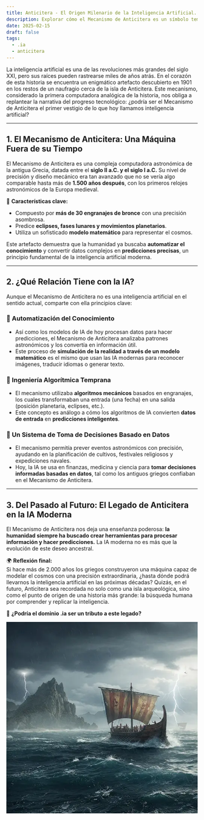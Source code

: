 ```yaml
---
title: Anticitera - El Origen Milenario de la Inteligencia Artificial.
description: Explorar cómo el Mecanismo de Anticitera es un símbolo temprano de la computación y la inteligencia artificial, estableciendo paralelismos con la IA moderna.
date: 2025-02-15
draft: false
tags:
  - .ia
  - anticitera
---
```


La inteligencia artificial es una de las revoluciones más grandes del siglo XXI, pero sus raíces pueden rastrearse miles de años atrás. En el corazón de esta historia se encuentra un enigmático artefacto descubierto en 1901 en los restos de un naufragio cerca de la isla de Anticitera. Este mecanismo, considerado la primera computadora analógica de la historia, nos obliga a replantear la narrativa del progreso tecnológico: ¿podría ser el Mecanismo de Anticitera el primer vestigio de lo que hoy llamamos inteligencia artificial?
* * * * *

**1\. El Mecanismo de Anticitera: Una Máquina Fuera de su Tiempo**
------------------------------------------------------------------

El Mecanismo de Anticitera es una compleja computadora astronómica de la antigua Grecia, datada entre el **siglo II a.C. y el siglo I a.C.** Su nivel de precisión y diseño mecánico era tan avanzado que no se vería algo comparable hasta más de **1.500 años después**, con los primeros relojes astronómicos de la Europa medieval.

🔹 **Características clave:**

-   Compuesto por **más de 30 engranajes de bronce** con una precisión asombrosa.
-   Predice **eclipses, fases lunares y movimientos planetarios**.
-   Utiliza un sofisticado **modelo matemático** para representar el cosmos.

Este artefacto demuestra que la humanidad ya buscaba **automatizar el conocimiento** y convertir datos complejos en **predicciones precisas**, un principio fundamental de la inteligencia artificial moderna.

* * * * *

**2\. ¿Qué Relación Tiene con la IA?**
--------------------------------------

Aunque el Mecanismo de Anticitera no es una inteligencia artificial en el sentido actual, comparte con ella principios clave:

### **🔵 Automatización del Conocimiento**

-   Así como los modelos de IA de hoy procesan datos para hacer predicciones, el Mecanismo de Anticitera analizaba patrones astronómicos y los convertía en información útil.
-   Este proceso de **simulación de la realidad a través de un modelo matemático** es el mismo que usan las IA modernas para reconocer imágenes, traducir idiomas o generar texto.

### **🔵 Ingeniería Algorítmica Temprana**

-   El mecanismo utilizaba **algoritmos mecánicos** basados en engranajes, los cuales transformaban una entrada (una fecha) en una salida (posición planetaria, eclipses, etc.).
-   Este concepto es análogo a cómo los algoritmos de IA convierten **datos de entrada** en **predicciones inteligentes**.

### **🔵 Un Sistema de Toma de Decisiones Basado en Datos**

-   El mecanismo permitía prever eventos astronómicos con precisión, ayudando en la planificación de cultivos, festivales religiosos y expediciones navales.
-   Hoy, la IA se usa en finanzas, medicina y ciencia para **tomar decisiones informadas basadas en datos**, tal como los antiguos griegos confiaban en el Mecanismo de Anticitera.

* * * * *

**3\. Del Pasado al Futuro: El Legado de Anticitera en la IA Moderna**
----------------------------------------------------------------------

El Mecanismo de Anticitera nos deja una enseñanza poderosa: **la humanidad siempre ha buscado crear herramientas para procesar información y hacer predicciones.** La IA moderna no es más que la evolución de este deseo ancestral.

🌍 **Reflexión final:**\
Si hace más de 2.000 años los griegos construyeron una máquina capaz de modelar el cosmos con una precisión extraordinaria, ¿hasta dónde podrá llevarnos la inteligencia artificial en las próximas décadas? Quizás, en el futuro, Anticitera sea recordada no solo como una isla arqueológica, sino como el punto de origen de una historia más grande: la búsqueda humana por comprender y replicar la inteligencia.

🚀 **¿Podría el dominio .ia ser un tributo a este legado?**

![IA Anticitera](/img/Gemini_Galera.webp)